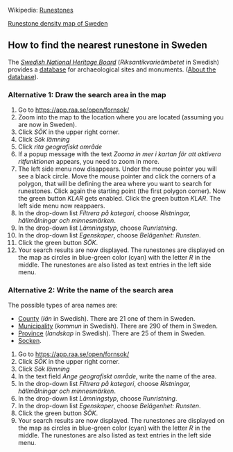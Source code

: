

Wikipedia: [Runestones](https://en.wikipedia.org/wiki/Runestone)

[Runestone density map of Sweden](https://upload.wikimedia.org/wikipedia/commons/a/ac/Rune_stone_density-km2-Sweden.svg)

## How to find the nearest runestone in Sweden
The [_Swedish National Heritage Board_](https://www.raa.se/in-english/) (_Riksantikvarieämbetet_ in Swedish) provides a [database](https://app.raa.se/open/fornsok/) for archaeological sites and monuments.
([About the database](https://www.raa.se/in-english/digital-services/about-fornsok/)).

### Alternative 1: Draw the search area in the map

1. Go to https://app.raa.se/open/fornsok/
2. Zoom into the map to the location where you are located (assuming you are now in Sweden).
3. Click _SÖK_ in the upper right corner.
4. Click _Sök lämning_ 
5. Click _rita geografiskt område_
6. If a popup message with the text _Zooma in mer i kartan för att aktivera ritfunktionen_ appears,
you need to zoom in more.
7. The left side menu now disappears. Under the mouse pointer you will see a black circle. Move the mouse pointer
and click the corners of a polygon, that will be defining the area where you want to search for runestones. Click again
the starting point (the first polygon corner). Now the green button _KLAR_ gets enabled. Click the green button _KLAR_. The left side menu now reappaers.
8. In the drop-down list _Filtrera på kategori_, choose _Ristningar, hällmålningar och minnesmärken_.
9. In the drop-down list _Lämningstyp_, choose _Runristning_.
10. In the drop-down list _Egenskaper_, choose _Belägenhet: Runsten_.
11. Click the green button _SÖK_.
12. Your search results are now displayed. The runestones are displayed on the map as circles in blue-green color (cyan) with the letter _R_ in the middle. The runestones are also listed as text entries in the left side menu.



### Alternative 2: Write the name of the search area

The possible types of area names are:

* [County](https://en.wikipedia.org/wiki/Counties_of_Sweden) (_län_ in Swedish). There are 21 one of them in Sweden.
* [Municipality](https://en.wikipedia.org/wiki/Municipalities_of_Sweden) (_kommun_ in Swedish). There are 290 of them in Sweden.
* [Province](https://en.wikipedia.org/wiki/Provinces_of_Sweden) (_landskap_ in Swedish). There are 25 of them in Sweden.
* [Socken](https://en.wikipedia.org/wiki/Socken).

1. Go to https://app.raa.se/open/fornsok/
2. Click _SÖK_ in the upper right corner.
3. Click _Sök lämning_ 
4. In the text field _Ange geografiskt område_, write the name of the area.
5. In the drop-down list _Filtrera på kategori_, choose _Ristningar, hällmålningar och minnesmärken_.
6. In the drop-down list _Lämningstyp_, choose _Runristning_.
7. In the drop-down list _Egenskaper_, choose _Belägenhet: Runsten_.
8. Click the green button _SÖK_.
9. Your search results are now displayed. The runestones are displayed on the map as circles in blue-green color (cyan) with the letter _R_ in the middle. The runestones are also listed as text entries in the left side menu.

